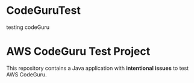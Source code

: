 # CodeGuruTest
testing codeGuru
# AWS CodeGuru Test Project

This repository contains a Java application with **intentional issues** to test AWS CodeGuru.
